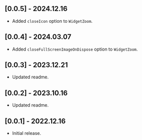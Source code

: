 ## [0.0.5] - 2024.12.16

- Added `closeIcon` option to `WidgetZoom`.

## [0.0.4] - 2024.03.07

- Added `closeFullScreenImageOnDispose` option to `WidgetZoom`.

## [0.0.3] - 2023.12.21

- Updated readme.


## [0.0.2] - 2023.10.16

- Updated readme.


## [0.0.1] - 2022.12.16

- Initial release.

